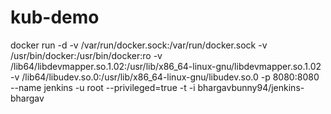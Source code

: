 # kub-demo


docker run -d -v /var/run/docker.sock:/var/run/docker.sock -v /usr/bin/docker:/usr/bin/docker:ro -v /lib64/libdevmapper.so.1.02:/usr/lib/x86_64-linux-gnu/libdevmapper.so.1.02 -v /lib64/libudev.so.0:/usr/lib/x86_64-linux-gnu/libudev.so.0 -p 8080:8080 --name jenkins -u root --privileged=true -t -i bhargavbunny94/jenkins-bhargav
